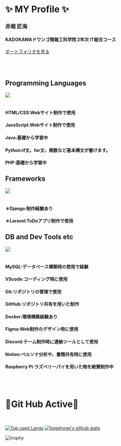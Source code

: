 # ✨ MY Profile ✨
  ### 赤堀 匠海<br>
  #### KADOKAWAドワンゴ情報工科学院 2年次 IT総合コース<br>
  [ポートフォリオを見る](https://takumisportfolio.main.jp)
  
<br>
<br>


## Programming Languages
![](https://skillicons.dev/icons?i=html,css,js,java,python,php)
<br>
<br>
#### **HTML/CSS**:Webサイト制作で使用 <br>
#### **JavaScript**:Webサイト制作で使用 <br>
#### **Java**:基礎から学習中<br>
#### **Python**:if文、for文、関数など基本構文が書けます。<br>
#### **PHP**:基礎から学習中

## Frameworks
![](https://skillicons.dev/icons?i=django,laravel)
<br>
<br>
#### **＊Django**:制作経験あり<br>
#### **＊Laravel**:ToDoアプリ制作で使用



## DB and Dev Tools etc
![](https://skillicons.dev/icons?i=mysql,vscode,git,github,docker,figma,discord,notion,raspberrypi)
<br>
<br>
#### **MySQL**:データベース構築時の使用で経験<br>
#### **VScode**:コーディング時に使用<br>
#### **Git**:リポジトリの管理で使用<br>
#### **GitHub**:リポジトリ共有を用いた制作<br>
#### **Docker**:環境構築経験あり<br>
#### **Figma**:Web制作のデザイン時に使用<br>
#### **Discord**:テーム制作時に連絡ツールとして使用<br>
#### **Notion**:ペルソナ分析や、書類共有時に使用<br>
#### **Raspberry Pi**:ラズベリーパイを用いた物を絶賛制作中
<br>
<br>

# 🏃Git Hub Active🏃

<br>

[![Top used Langs](https://github-readme-stats.vercel.app/api/top-langs/?username=Akasan-T&layout=compact&theme=tokyonight)](https://github.com/Akasan-T/)
[![hogehoge's github stats](https://github-readme-stats.vercel.app/api?username=Akasan-T&hide=contribs&count_private=true&show_icons=true&theme=tokyonight)](https://github.com/Akasan-T/)<br>

![trophy](https://github-profile-trophy.vercel.app/?username=Akasan-T&theme=gruvbox)
<!--
**Akasan-T/Akasan-T** is a ✨ _special_ ✨ repository because its `README.md` (this file) appears on your GitHub profile.

Here are some ideas to get you started:

- 🔭 I’m currently working on ...
- 🌱 I’m currently learning ...
- 👯 I’m looking to collaborate on ...
- 🤔 I’m looking for help with ...
- 💬 Ask me about ...
- 📫 How to reach me: ...
- 😄 Pronouns: ...
- ⚡ Fun fact: ...
-->
